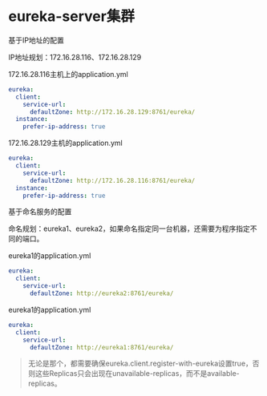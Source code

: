 # eureka-server集群

基于IP地址的配置

IP地址规划：172.16.28.116、172.16.28.129

172.16.28.116主机上的application.yml

```yaml
eureka:
  client:
    service-url:
      defaultZone: http://172.16.28.129:8761/eureka/
  instance:
    prefer-ip-address: true
```

172.16.28.129主机的application.yml

```yaml
eureka:
  client:
    service-url:
      defaultZone: http://172.16.28.116:8761/eureka/
  instance:
    prefer-ip-address: true
```

基于命名服务的配置

命名规划：eureka1、eureka2，如果命名指定同一台机器，还需要为程序指定不同的端口。

eureka1的application.yml

```yaml
eureka:
  client:
    service-url:
      defaultZone: http://eureka2:8761/eureka/
```

eureka1的application.yml

```yaml
eureka:
  client:
    service-url:
      defaultZone: http://eureka1:8761/eureka/
```

> 无论是那个，都需要确保eureka.client.register-with-eureka设置true，否则这些Replicas只会出现在unavailable-replicas，而不是available-replicas。